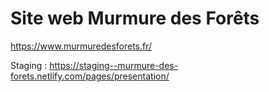# Site web Murmure des Forêts

https://www.murmuredesforets.fr/

Staging : https://staging--murmure-des-forets.netlify.com/pages/presentation/